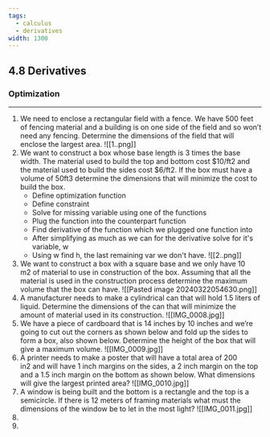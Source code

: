 ```yaml
---
tags:
  - calculus
  - derivatives
width: 1300
---
```


## 4.8 Derivatives

### Optimization

---
1. We need to enclose a rectangular field with a fence. We have 500 feet of fencing material and a building is on one side of the field and so won’t need any fencing. Determine the dimensions of the field that will enclose the largest area.
   ![[1..png]]
2. We want to construct a box whose base length is 3 times the base width. The material used to build the top and bottom cost $10/ft2 and the material used to build the sides cost $6/ft2. If the box must have a volume of 50ft3 determine the dimensions that will minimize the cost to build the box.
   - Define optimization function
   - Define constraint
   - Solve for missing variable using one of the functions
   - Plug the function into the counterpart function
   - Find derivative of the function which we plugged one function into
   - After simplifying as much as we can for the derivative solve for it's variable, w
   - Using w find h, the last remaining var we don't have.
     ![[2..png]]
3. We want to construct a box with a square base and we only have 10 m2 of material to use in construction of the box. Assuming that all the material is used in the construction process determine the maximum volume that the box can have.
		![[Pasted image 20240322054630.png]]
4. A manufacturer needs to make a cylindrical can that will hold 1.5 liters of liquid. Determine the dimensions of the can that will minimize the amount of material used in its construction.
	   ![[IMG_0008.jpg]]
5. We have a piece of cardboard that is 14 inches by 10 inches and we’re going to cut out the corners as shown below and fold up the sides to form a box, also shown below. Determine the height of the box that will give a maximum volume.
   ![[IMG_0009.jpg]]
6. A printer needs to make a poster that will have a total area of 200 in2 and will have 1 inch margins on the sides, a 2 inch margin on the top and a 1.5 inch margin on the bottom as shown below. What dimensions will give the largest printed area?
	   ![[IMG_0010.jpg]]
7. A window is being built and the bottom is a rectangle and the top is a semicircle. If there is 12 meters of framing materials what must the dimensions of the window be to let in the most light?
	   ![[IMG_0011.jpg]]
8. 
9. 